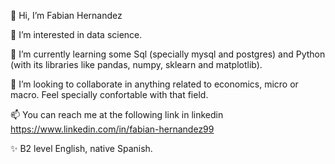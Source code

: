 👋 Hi, I’m Fabian Hernandez

👀 I’m interested in data science.

🌱 I’m currently learning some Sql (specially mysql and postgres) and Python (with its libraries like pandas, numpy, sklearn and matplotlib).

💞️ I’m looking to collaborate in anything related to economics, micro or macro. Feel specially confortable with that field.

📫 You can reach me at the following link in linkedin https://www.linkedin.com/in/fabian-hernandez99

✨ B2 level English, native Spanish.
<!---
fabherhe/fabherhe is a ✨ special ✨ repository because its `README.md` (this file) appears on your GitHub profile.
You can click the Preview link to take a look at your changes.
--->
